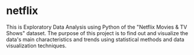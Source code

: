 # netflix
This is Exploratory Data Analysis using Python of the "Netflix Movies &amp; TV Shows" dataset. The purpose of this project is to find out and visualize the data's main characteristics and trends using statistical methods and data visualization techniques.
